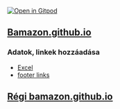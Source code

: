 [![Open in Gitpod](https://gitpod.io/button/open-in-gitpod.svg)](https://gitpod.io#snapshot/e407b64a-fabc-4277-956f-3d954286196e)
## [Bamazon.github.io](https://bamazon.github.io/)
### Adatok, linkek hozzáadása
  - [Excel](https://docs.google.com/spreadsheets/d/1dR03owwYSJVojqfIJJq9nZOBsAiXAOAkEn4opRk4wgE/edit?usp=sharing)
  - [footer links](/_data/footer-links.yml)


## [Régi bamazon.github.io](https://bamazon.github.io/old.html)
